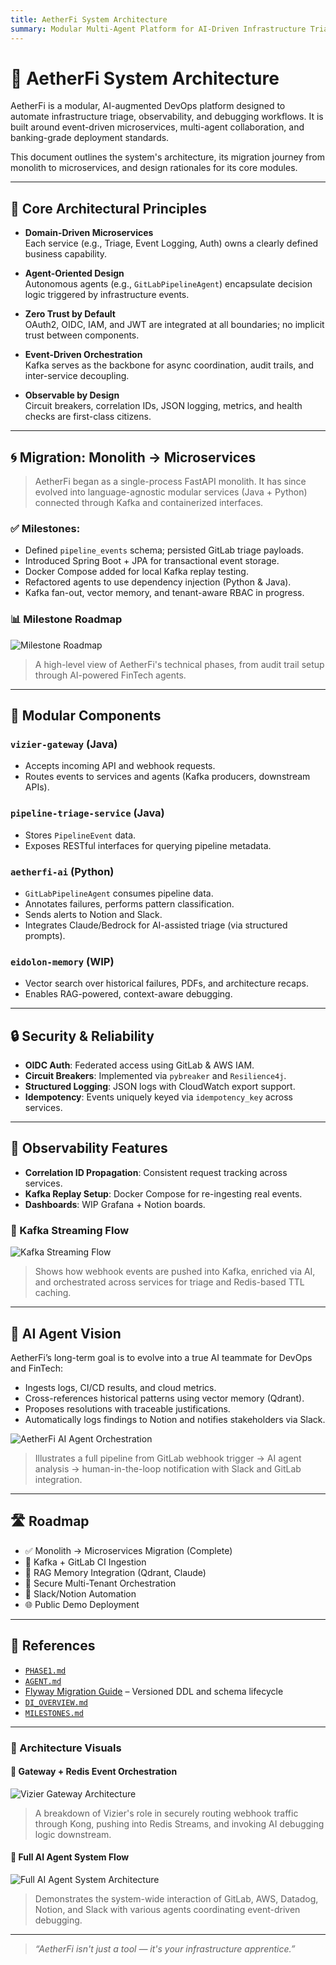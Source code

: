 ```yaml
---
title: AetherFi System Architecture  
summary: Modular Multi-Agent Platform for AI-Driven Infrastructure Triage  
---
```


# 🧠 AetherFi System Architecture

AetherFi is a modular, AI-augmented DevOps platform designed to automate infrastructure triage, observability, and debugging workflows. It is built around event-driven microservices, multi-agent collaboration, and banking-grade deployment standards.

This document outlines the system's architecture, its migration journey from monolith to microservices, and design rationales for its core modules.

---

## 🧱 Core Architectural Principles

- **Domain-Driven Microservices**  
  Each service (e.g., Triage, Event Logging, Auth) owns a clearly defined business capability.

- **Agent-Oriented Design**  
  Autonomous agents (e.g., `GitLabPipelineAgent`) encapsulate decision logic triggered by infrastructure events.

- **Zero Trust by Default**  
  OAuth2, OIDC, IAM, and JWT are integrated at all boundaries; no implicit trust between components.

- **Event-Driven Orchestration**  
  Kafka serves as the backbone for async coordination, audit trails, and inter-service decoupling.

- **Observable by Design**  
  Circuit breakers, correlation IDs, JSON logging, metrics, and health checks are first-class citizens.

---

## 🌀 Migration: Monolith → Microservices

> AetherFi began as a single-process FastAPI monolith. It has since evolved into language-agnostic modular services (Java + Python) connected through Kafka and containerized interfaces.

### ✅ Milestones:

- Defined `pipeline_events` schema; persisted GitLab triage payloads.
- Introduced Spring Boot + JPA for transactional event storage.
- Docker Compose added for local Kafka replay testing.
- Refactored agents to use dependency injection (Python & Java).
- Kafka fan-out, vector memory, and tenant-aware RBAC in progress.

### 📊 Milestone Roadmap

![Milestone Roadmap](./assets/aetherfi-milestones-roadmap.png)
> A high-level view of AetherFi's technical phases, from audit trail setup through AI-powered FinTech agents.

---

## 🧩 Modular Components

### `vizier-gateway` (Java)
- Accepts incoming API and webhook requests.
- Routes events to services and agents (Kafka producers, downstream APIs).

### `pipeline-triage-service` (Java)
- Stores `PipelineEvent` data.
- Exposes RESTful interfaces for querying pipeline metadata.

### `aetherfi-ai` (Python)
- `GitLabPipelineAgent` consumes pipeline data.
- Annotates failures, performs pattern classification.
- Sends alerts to Notion and Slack.
- Integrates Claude/Bedrock for AI-assisted triage (via structured prompts).

### `eidolon-memory` (WIP)
- Vector search over historical failures, PDFs, and architecture recaps.
- Enables RAG-powered, context-aware debugging.

---

## 🔒 Security & Reliability

- **OIDC Auth**: Federated access using GitLab & AWS IAM.
- **Circuit Breakers**: Implemented via `pybreaker` and `Resilience4j`.
- **Structured Logging**: JSON logs with CloudWatch export support.
- **Idempotency**: Events uniquely keyed via `idempotency_key` across services.

---

## 🔭 Observability Features

- **Correlation ID Propagation**: Consistent request tracking across services.
- **Kafka Replay Setup**: Docker Compose for re-ingesting real events.
- **Dashboards**: WIP Grafana + Notion boards.

### 🔄 Kafka Streaming Flow

![Kafka Streaming Flow](./assets/aetherfi_streaming.png)
> Shows how webhook events are pushed into Kafka, enriched via AI, and orchestrated across services for triage and Redis-based TTL caching.

---

## 🧠 AI Agent Vision

AetherFi’s long-term goal is to evolve into a true AI teammate for DevOps and FinTech:

- Ingests logs, CI/CD results, and cloud metrics.
- Cross-references historical patterns using vector memory (Qdrant).
- Proposes resolutions with traceable justifications.
- Automatically logs findings to Notion and notifies stakeholders via Slack.

![AetherFi AI Agent Orchestration](./assets/aetherfi-ai-agent_architecturev2.png)
> Illustrates a full pipeline from GitLab webhook trigger → AI agent analysis → human-in-the-loop notification with Slack and GitLab integration.

---

## 🛣️ Roadmap

- ✅ Monolith → Microservices Migration (Complete)
- 🔄 Kafka + GitLab CI Ingestion
- 🧠 RAG Memory Integration (Qdrant, Claude)
- 🧪 Secure Multi-Tenant Orchestration
- 🔔 Slack/Notion Automation
- 🌐 Public Demo Deployment

---

## 📎 References

- [`PHASE1.md`](PHASE1.md)
- [`AGENT.md`](AGENT.md)
- [Flyway Migration Guide](./docs/Flyway_Migration_Guide.md) – Versioned DDL and schema lifecycle
- [`DI_OVERVIEW.md`](DI_OVERVIEW.md)
- [`MILESTONES.md`](MILESTONES.md)

---

### 📐 Architecture Visuals

#### 🔁 Gateway + Redis Event Orchestration

![Vizier Gateway Architecture](./assets/aetherfi-vizier-arch.png)
> A breakdown of Vizier's role in securely routing webhook traffic through Kong, pushing into Redis Streams, and invoking AI debugging logic downstream.

#### 🧠 Full AI Agent System Flow

![Full AI Agent System Architecture](./assets/aetherfi-ai-agents-full-arch-diagram.png)
> Demonstrates the system-wide interaction of GitLab, AWS, Datadog, Notion, and Slack with various agents coordinating event-driven debugging.

---

> _“AetherFi isn't just a tool — it's your infrastructure apprentice.”_
